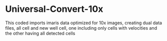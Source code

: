 # Universal-Convert-10x
This coded imports imaris data optimized for 10x images, creating dual data files, all cell and new well cell, one including only cells with velocities and the other having all detected cells
